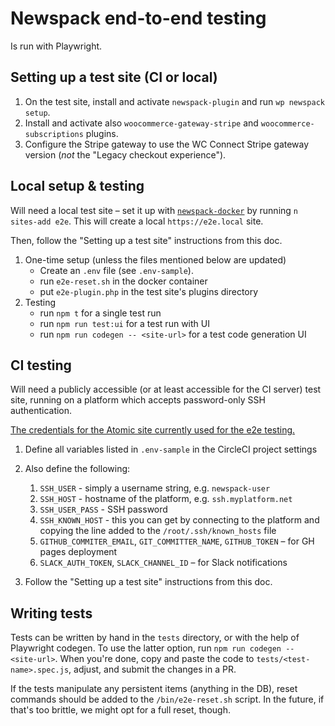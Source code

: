 # Newspack end-to-end testing

Is run with Playwright.

## Setting up a test site (CI or local)

1. On the test site, install and activate `newspack-plugin` and run `wp newspack setup`.
2. Install and activate also `woocommerce-gateway-stripe` and `woocommerce-subscriptions` plugins.
3. Configure the Stripe gateway to use the WC Connect Stripe gateway version (*not* the "Legacy checkout experience").

## Local setup & testing

Will need a local test site – set it up with [`newspack-docker`](https://github.com/Automattic/newspack-docker) by running `n sites-add e2e`. This will create a local `https://e2e.local` site.

Then, follow the "Setting up a test site" instructions from this doc.

1. One-time setup (unless the files mentioned below are updated)
   - Create an `.env` file (see `.env-sample`).
   - run `e2e-reset.sh` in the docker container
   - put `e2e-plugin.php` in the test site's plugins directory
2. Testing
   - run `npm t` for a single test run
   - run `npm run test:ui` for a test run with UI
   - run `npm run codegen -- <site-url>` for a test code generation UI

## CI testing

Will need a publicly accessible (or at least accessible for the CI server) test site, running on a platform which accepts password-only SSH authentication.

[The credentials for the Atomic site currently used for the e2e testing.](https://mc.a8c.com/secret-store/?secret_id=12168)

1. Define all variables listed in `.env-sample` in the CircleCI project settings
1. Also define the following:
   1. `SSH_USER` - simply a username string, e.g. `newspack-user`
   2. `SSH_HOST` - hostname of the platform, e.g. `ssh.myplatform.net`
   3. `SSH_USER_PASS` - SSH password
   4. `SSH_KNOWN_HOST` - this you can get by connecting to the platform and copying the line added to the `/root/.ssh/known_hosts` file
   5. `GITHUB_COMMITER_EMAIL`, `GIT_COMMITTER_NAME`, `GITHUB_TOKEN` – for GH pages deployment
   6. `SLACK_AUTH_TOKEN`, `SLACK_CHANNEL_ID` – for Slack notifications

2. Follow the "Setting up a test site" instructions from this doc.

## Writing tests

Tests can be written by hand in the `tests` directory, or with the help of Playwright codegen. To use the latter option, run `npm run codegen -- <site-url>`. When you're done, copy and paste the code to `tests/<test-name>.spec.js`, adjust, and submit the changes in a PR.

If the tests manipulate any persistent items (anything in the DB), reset commands should be added to the `/bin/e2e-reset.sh` script. In the future, if that's too brittle, we might opt for a full reset, though.

